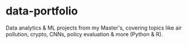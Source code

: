 # data-portfolio
Data analytics &amp; ML projects from my Master's, covering topics like air pollution, crypto, CNNs, policy evaluation &amp; more (Python &amp; R).
